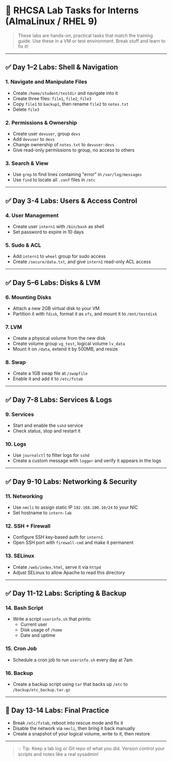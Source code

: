 # 🧪 RHCSA Lab Tasks for Interns (AlmaLinux / RHEL 9)

> These labs are hands-on, practical tasks that match the training guide. Use these in a VM or test environment. Break stuff and learn to fix it!

---

## ✅ Day 1–2 Labs: Shell & Navigation

### 1. Navigate and Manipulate Files
- Create `/home/student/testdir` and navigate into it
- Create three files: `file1`, `file2`, `file3`
- Copy `file1` to `backup1`, then rename `file2` to `notes.txt`
- Delete `file3`

### 2. Permissions & Ownership
- Create user `devuser`, group `devs`
- Add `devuser` to `devs`
- Change ownership of `notes.txt` to `devuser:devs`
- Give read-only permissions to group, no access to others

### 3. Search & View
- Use `grep` to find lines containing "error" in `/var/log/messages`
- Use `find` to locate all `.conf` files in `/etc`

---

## ✅ Day 3-4 Labs: Users & Access Control

### 4. User Management
- Create user `intern1` with `/bin/bash` as shell
- Set password to expire in 10 days

### 5. Sudo & ACL
- Add `intern1` to `wheel` group for sudo access
- Create `/secure/data.txt`, and give `intern1` read-only ACL access

---

## ✅ Day 5–6 Labs: Disks & LVM

### 6. Mounting Disks
- Attach a new 2GB virtual disk to your VM
- Partition it with `fdisk`, format it as `xfs`, and mount it to `/mnt/testdisk`

### 7. LVM
- Create a physical volume from the new disk
- Create volume group `vg_test`, logical volume `lv_data`
- Mount it on `/data`, extend it by 500MB, and resize

### 8. Swap
- Create a 1GB swap file at `/swapfile`
- Enable it and add it to `/etc/fstab`

---

## ✅ Day 7-8 Labs: Services & Logs

### 9. Services
- Start and enable the `sshd` service
- Check status, stop and restart it

### 10. Logs
- Use `journalctl` to filter logs for `sshd`
- Create a custom message with `logger` and verify it appears in the logs

---

## ✅ Day 9-10 Labs: Networking & Security

### 11. Networking
- Use `nmcli` to assign static IP `192.168.100.10/24` to your NIC
- Set hostname to `intern-lab`

### 12. SSH + Firewall
- Configure SSH key-based auth for `intern1`
- Open SSH port with `firewall-cmd` and make it permanent

### 13. SELinux
- Create `/web/index.html`, serve it via `httpd`
- Adjust SELinux to allow Apache to read this directory

---

## ✅ Day 11-12 Labs: Scripting & Backup

### 14. Bash Script
- Write a script `userinfo.sh` that prints:
  - Current user
  - Disk usage of `/home`
  - Date and uptime

### 15. Cron Job
- Schedule a cron job to run `userinfo.sh` every day at 7am

### 16. Backup
- Create a backup script using `tar` that backs up `/etc` to `/backup/etc_backup.tar.gz`

---

## 🏁 Day 13-14 Labs: Final Practice

- Break `/etc/fstab`, reboot into rescue mode and fix it
- Disable the network via `nmcli`, then bring it back manually
- Create a snapshot of your logical volume, write to it, then restore

---

> 💡 Tip: Keep a lab log or Git repo of what you did. Version control your scripts and notes like a real sysadmin!

